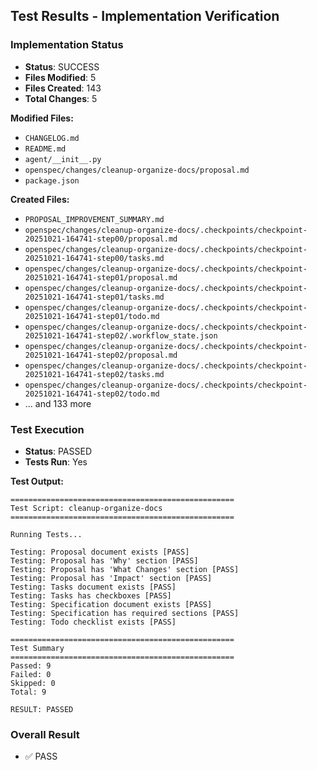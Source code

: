 
## Test Results - Implementation Verification

### Implementation Status
- **Status**: SUCCESS
- **Files Modified**: 5
- **Files Created**: 143
- **Total Changes**: 5

**Modified Files:**
- `CHANGELOG.md`
- `README.md`
- `agent/__init__.py`
- `openspec/changes/cleanup-organize-docs/proposal.md`
- `package.json`

**Created Files:**
- `PROPOSAL_IMPROVEMENT_SUMMARY.md`
- `openspec/changes/cleanup-organize-docs/.checkpoints/checkpoint-20251021-164741-step00/proposal.md`
- `openspec/changes/cleanup-organize-docs/.checkpoints/checkpoint-20251021-164741-step00/tasks.md`
- `openspec/changes/cleanup-organize-docs/.checkpoints/checkpoint-20251021-164741-step01/proposal.md`
- `openspec/changes/cleanup-organize-docs/.checkpoints/checkpoint-20251021-164741-step01/tasks.md`
- `openspec/changes/cleanup-organize-docs/.checkpoints/checkpoint-20251021-164741-step01/todo.md`
- `openspec/changes/cleanup-organize-docs/.checkpoints/checkpoint-20251021-164741-step02/.workflow_state.json`
- `openspec/changes/cleanup-organize-docs/.checkpoints/checkpoint-20251021-164741-step02/proposal.md`
- `openspec/changes/cleanup-organize-docs/.checkpoints/checkpoint-20251021-164741-step02/tasks.md`
- `openspec/changes/cleanup-organize-docs/.checkpoints/checkpoint-20251021-164741-step02/todo.md`
- ... and 133 more

### Test Execution
- **Status**: PASSED
- **Tests Run**: Yes

**Test Output:**
```
==================================================
Test Script: cleanup-organize-docs
==================================================

Running Tests...

Testing: Proposal document exists [PASS]
Testing: Proposal has 'Why' section [PASS]
Testing: Proposal has 'What Changes' section [PASS]
Testing: Proposal has 'Impact' section [PASS]
Testing: Tasks document exists [PASS]
Testing: Tasks has checkboxes [PASS]
Testing: Specification document exists [PASS]
Testing: Specification has required sections [PASS]
Testing: Todo checklist exists [PASS]

==================================================
Test Summary
==================================================
Passed: 9
Failed: 0
Skipped: 0
Total: 9

RESULT: PASSED

```

### Overall Result
- ✅ PASS
